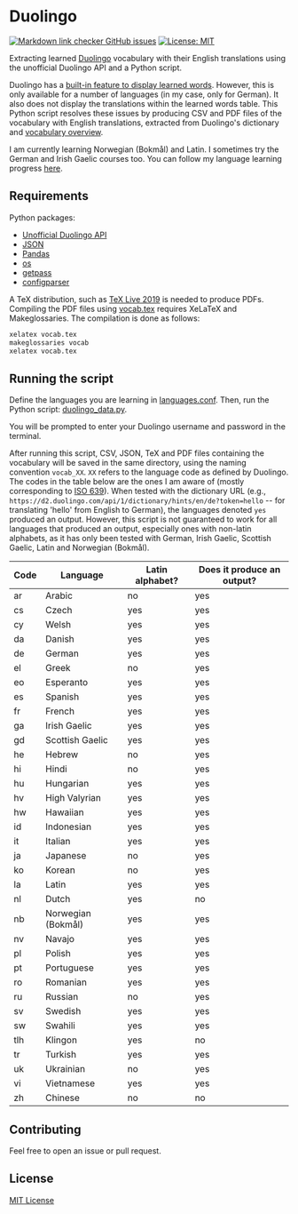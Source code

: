 # Duolingo

<!-- start licence badges -->
[![Markdown link checker GitHub issues](https://img.shields.io/github/issues/nmstreethran/duolingo/link%20checker?color=limegreen&label=Link%20checker%20issues&labelColor=darkslategray)](https://github.com/nmstreethran/duolingo/issues?q=is%3Aissue+is%3Aopen+label%3A%22link+checker%22)
[![License: MIT](https://img.shields.io/badge/License-MIT-yellow.svg?labelColor=darkslategray)](https://opensource.org/licenses/MIT)
<!-- end license badges -->

Extracting learned [Duolingo](https://www.duolingo.com/) vocabulary with their English translations using the unofficial Duolingo API and a Python script.

Duolingo has a [built-in feature to display learned words](https://www.duolingo.com/words). However, this is only available for a number of languages (in my case, only for German). It also does not display the translations within the learned words table. This Python script resolves these issues by producing CSV and PDF files of the vocabulary with English translations, extracted from Duolingo's dictionary and [vocabulary overview](https://www.duolingo.com/vocabulary/overview).

I am currently learning Norwegian (Bokmål) and Latin. I sometimes try the German and Irish Gaelic courses too. You can follow my language learning progress [here](https://www.duolingo.com/nmstreethran).

## Requirements

Python packages:
- [Unofficial Duolingo API](https://github.com/KartikTalwar/Duolingo) 
- [JSON](https://docs.python.org/3/library/json.html)
- [Pandas](https://pandas.pydata.org/)
- [os](https://docs.python.org/3/library/os.html)
- [getpass](https://docs.python.org/3/library/getpass.html)
- [configparser](https://docs.python.org/3/library/configparser.html)

A TeX distribution, such as [TeX Live 2019](http://tug.org/texlive/) is needed to produce PDFs. Compiling the PDF files using [vocab.tex](vocab.tex) requires XeLaTeX and Makeglossaries. The compilation is done as follows:

```sh
xelatex vocab.tex
makeglossaries vocab
xelatex vocab.tex
```

## Running the script

Define the languages you are learning in [languages.conf](languages.conf). Then, run the Python script: [duolingo_data.py](duolingo_data.py).

You will be prompted to enter your Duolingo username and password in the terminal.

After running this script, CSV, JSON, TeX and PDF files containing the vocabulary will be saved in the same directory, using the naming convention `vocab_XX`. `XX` refers to the language code as defined by Duolingo. The codes in the table below are the ones I am aware of (mostly corresponding to [ISO 639](https://en.wikipedia.org/wiki/List_of_ISO_639-1_codes)). When tested with the dictionary URL (e.g., `https://d2.duolingo.com/api/1/dictionary/hints/en/de?token=hello` -- for translating 'hello' from English to German), the languages denoted `yes` produced an output. However, this script is not guaranteed to work for all languages that produced an output, especially ones with non-latin alphabets, as it has only been tested with German, Irish Gaelic, Scottish Gaelic, Latin and Norwegian (Bokmål).

**Code** | **Language** | **Latin alphabet?** | **Does it produce an output?**
--- | --- | --- | ---
ar | Arabic | no | yes
cs | Czech | yes | yes
cy | Welsh | yes | yes
da | Danish | yes | yes
de | German | yes | yes
el | Greek | no | yes
eo | Esperanto | yes | yes
es | Spanish | yes | yes
fr | French | yes | yes
ga | Irish Gaelic | yes | yes
gd | Scottish Gaelic | yes | yes
he | Hebrew | no | yes
hi | Hindi | no | yes
hu | Hungarian | yes | yes
hv | High Valyrian | yes | yes
hw | Hawaiian | yes | yes
id | Indonesian | yes | yes
it | Italian | yes | yes
ja | Japanese | no | yes
ko | Korean | no | yes
la | Latin | yes | yes
nl | Dutch | yes | no
nb | Norwegian (Bokmål) | yes | yes
nv | Navajo | yes | yes
pl | Polish | yes | yes
pt | Portuguese | yes | yes
ro | Romanian | yes | yes
ru | Russian | no | yes
sv | Swedish | yes | yes
sw | Swahili | yes | yes
tlh | Klingon | yes | no
tr | Turkish | yes | yes
uk | Ukrainian | no | yes
vi | Vietnamese | yes | yes
zh | Chinese | no | no

## Contributing

Feel free to open an issue or pull request.

## License

[MIT License](LICENSE)
